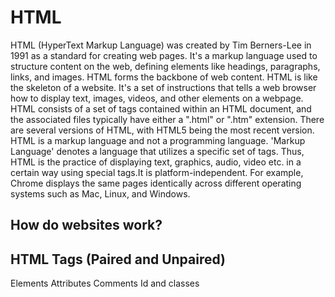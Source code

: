 # HTML 
HTML (HyperText Markup Language) was created by Tim Berners-Lee in 1991 as a standard for creating web pages. It's a markup language used to structure content on the web, defining elements like headings, paragraphs, links, and images. HTML forms the backbone of web content. HTML is like the skeleton of a website. It's a set of instructions that tells a web browser how to display text, images, videos, and other elements on a webpage. HTML consists of a set of tags contained within an HTML document, and the associated files typically have either a ".html" or ".htm" extension. There are several versions of HTML, with HTML5 being the most recent version. HTML is a markup language and not a programming language. 'Markup Language' denotes a language that utilizes a specific set of tags. Thus, HTML is the practice of displaying text, graphics, audio, video etc. in a certain way using special tags.It is platform-independent. For example, Chrome displays the same pages identically across different operating systems such as Mac, Linux, and Windows.

## How do websites work?
 

## HTML Tags (Paired and Unpaired)
Elements
Attributes
Comments
Id and classes 
